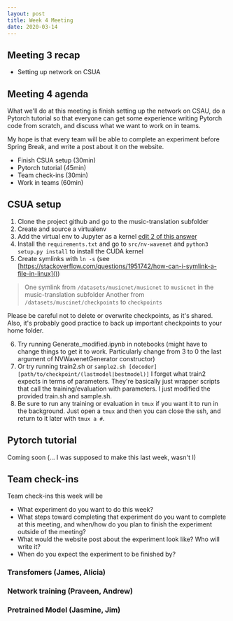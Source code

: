 ```yaml
---
layout: post
title: Week 4 Meeting
date: 2020-03-14
---
```


## Meeting 3 recap
- Setting up network on CSUA

## Meeting 4 agenda

What we'll do at this meeting is finish setting up the network on CSAU,
do a Pytorch tutorial so that everyone can get some experience writing
Pytorch code from scratch, and discuss what we want to work on in teams.

My hope is that every team will be able to complete an experiment before
Spring Break, and write a post about it on the website.

- Finish CSUA setup (30min)
- Pytorch tutorial (45min)
- Team check-ins (30min)
- Work in teams (60min)

## CSUA setup

1. Clone the project github and go to the music-translation subfolder
2. Create and source a virtualenv
3. Add the virtual env to Jupyter as a kernel
   [edit 2 of this answer](https://stackoverflow.com/questions/42449814/running-jupyter-notebook-in-a-virtualenv-installed-sklearn-module-not-available)
4. Install the `requirements.txt` and go to `src/nv-wavenet` and
   `python3 setup.py install` to install the CUDA kernel
5. Create symlinks with `ln -s`
   (see [https://stackoverflow.com/questions/1951742/how-can-i-symlink-a-file-in-linux]()) 
> One symlink from `/datasets/musicnet/musicnet` to `musicnet` in the music-translation
  subfolder
> Another from `/datasets/muscinet/checkpoints` to `checkpoints`

Please be careful not to delete or overwrite checkpoints, as it's shared.
Also, it's probably good practice to back up important checkpoints
to your home folder.

6. Try running Generate_modified.ipynb in notebooks (might have to change
   things to get it to work. Particularly change from 3 to 0 the last argument
   of NVWavenetGenerator constructor)
7. Or try running train2.sh or `sample2.sh [decoder][path/to/checkpoint/(lastmodel|bestmodel)]`
    I forget what train2 expects in terms of parameters.
    They're basically just wrapper scripts that call the training/evaluation
    with parameters. I just modified the provided train.sh and sample.sh.
8. Be sure to run any training or evaluation in `tmux` if you want it to run
   in the background. Just open a `tmux` and then you can close the ssh,
   and return to it later with `tmux a #`.


## Pytorch tutorial

Coming soon (... I was supposed to make this last week, wasn't I)

## Team check-ins

Team check-ins this week will be
- What experiment do you want to do this week?
- What steps toward completing that experiment do you want to complete at this
  meeting, and when/how do you plan to finish the experiment outside of the
  meeting?
- What would the website post about the experiment look like? Who will write it?
- When do you expect the experiment to be finished by?

### Transfomers (James, Alicia)

### Network training (Praveen, Andrew)

### Pretrained Model (Jasmine, Jim)
